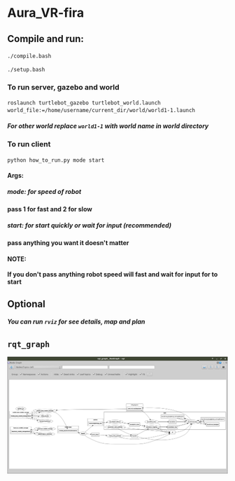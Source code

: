 # Aura_VR-fira

## Compile and run:
`./compile.bash`

`./setup.bash`

### To run server, gazebo and world
`roslaunch turtlebot_gazebo turtlebot_world.launch world_file:=/home/username/current_dir/world/world1-1.launch`
##### For other world replace `world1-1` with world name in world directory
### To run client
`python how_to_run.py mode start`
#### Args:
##### mode: for speed of robot
<b>pass 1 for fast and 2 for slow</b>
##### start: for start quickly or wait for input (recommended)
<b>pass anything you want it doesn't matter</b>
#### NOTE:
<b> If you don't pass anything robot speed will fast and wait for input for to start</b>

## Optional
##### You can run `rviz` for see details, map and plan

## `rqt_graph`
![alt text](rqt_graph.png)
